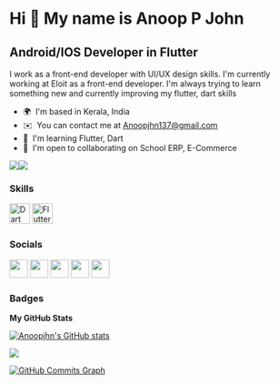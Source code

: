 Hi 👋 My name is Anoop P John
=============================

Android/IOS Developer in Flutter
--------------------------------

I work as a front-end developer with UI/UX design skills. I'm currently working at Eloit as a front-end developer. I'm always trying to learn something new and currently improving my flutter, dart skills

* 🌍  I'm based in Kerala, India
* ✉️  You can contact me at [Anoopjhn137@gmail.com](mailto:Anoopjhn137@gmail.com)
* 🧠  I'm learning Flutter, Dart
* 🤝  I'm open to collaborating on School ERP, E-Commerce

<a href="https://www.twitter.com/AnoopJo44725148" target="_blank" rel="noreferrer"><img
src="https://img.shields.io/twitter/follow/AnoopJo44725148?logo=twitter&style=for-the-badge&color=0891b2&labelColor=000000"
/></a><a href="https://www.github.com/Anoopjhn" target="_blank" rel="noreferrer"><img
src="https://img.shields.io/github/followers/Anoopjhn?logo=github&style=for-the-badge&color=0891b2&labelColor=000000" /></a>

### Skills

<p align="left">
<a href="https://dart.dev/" target="_blank" rel="noreferrer"><img src="https://raw.githubusercontent.com/danielcranney/readme-generator/main/public/icons/skills/dart-colored.svg" width="36" height="36" alt="Dart" /></a>
<a href="https://flutter.dev/" target="_blank" rel="noreferrer"><img src="https://raw.githubusercontent.com/danielcranney/readme-generator/main/public/icons/skills/flutter-colored.svg" width="36" height="36" alt="Flutter" /></a>
</p>


### Socials

<p align="left"> <a href="https://www.github.com/Anoopjhn" target="_blank" rel="noreferrer"><img src="https://raw.githubusercontent.com/danielcranney/readme-generator/main/public/icons/socials/github.svg" width="32" height="32" /></a> <a href="https://www.linkedin.com/in/anoop-john-889a54186/" target="_blank" rel="noreferrer"><img src="https://raw.githubusercontent.com/danielcranney/readme-generator/main/public/icons/socials/linkedin.svg" width="32" height="32" /></a> <a href="http://www.medium.com/@anoopjhn137" target="_blank" rel="noreferrer"><img src="https://raw.githubusercontent.com/danielcranney/readme-generator/main/public/icons/socials/medium.svg" width="32" height="32" /></a> <a href="https://www.stackoverflow.com/users/19274266/anoop-john" target="_blank" rel="noreferrer"><img src="https://raw.githubusercontent.com/danielcranney/readme-generator/main/public/icons/socials/stackoverflow.svg" width="32" height="32" /></a> <a href="https://www.twitter.com/AnoopJo44725148" target="_blank" rel="noreferrer"><img src="https://raw.githubusercontent.com/danielcranney/readme-generator/main/public/icons/socials/twitter.svg" width="32" height="32" /></a></p>

### Badges

<b>My GitHub Stats</b>

<a href="http://www.github.com/Anoopjhn"><img src="https://github-readme-stats.vercel.app/api?username=Anoopjhn&show_icons=true&hide=&count_private=true&title_color=0891b2&text_color=ffffff&icon_color=0891b2&bg_color=000000&hide_border=true&show_icons=true" alt="Anoopjhn's GitHub stats" /></a>

<a href="http://www.github.com/Anoopjhn"><img src="https://github-readme-streak-stats.herokuapp.com/?user=Anoopjhn&stroke=ffffff&background=000000&ring=0891b2&fire=0891b2&currStreakNum=ffffff&currStreakLabel=0891b2&sideNums=ffffff&sideLabels=ffffff&dates=ffffff&hide_border=true" /></a>

<a href="http://www.github.com/Anoopjhn"><img src="https://activity-graph.herokuapp.com/graph?username=Anoopjhn&bg_color=000000&color=ffffff&line=0891b2&point=ffffff&area_color=000000&area=true&hide_border=true&custom_title=GitHub%20Commits%20Graph" alt="GitHub Commits Graph" /></a>
